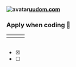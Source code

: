 **![avatar](https://avatars.githubusercontent.com/u/2113659?s=460&u=372f8d69842597bf26dee2b2f64aa88bb14eb370&v=4)[uudom.com](http://www.uudom.com)**

### Apply when coding 👋

|  | | |
|:--|:--|:--|
| | | |

```sh
```

* [x] 
* [ ] 

<!--
**awc/awc** is a ✨ _special_ ✨ repository because its `README.md` (this file) appears on your GitHub profile.

Here are some ideas to get you started:

- 🔭 I’m currently working on ...
- 🌱 I’m currently learning ...
- 👯 I’m looking to collaborate on ...
- 🤔 I’m looking for help with ...
- 💬 Ask me about ...
- 📫 How to reach me: ...
- 😄 Pronouns: ...
- ⚡ Fun fact: ...
-->

